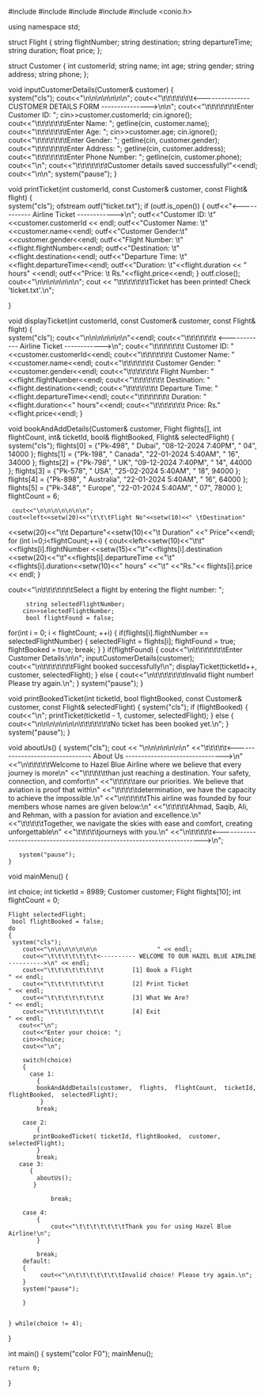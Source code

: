 #include <iostream>
#include <fstream>
#include <string>
#include <iomanip>
#include <conio.h>

using namespace std;

struct Flight
 {
    string flightNumber;
    string destination;
    string departureTime;
    string duration;
    float price;
};

struct Customer 
{
    int customerId;
    string name;
    int age;
    string gender;
    string address;
    string phone;
};

void inputCustomerDetails(Customer& customer) 
{     
    system("cls");
     cout<<"\n\n\n\n\n\n\n";
     cout<<"\t\t\t\t\t\t\t<--------------- CUSTOMER DETAILS FORM --------------->\n\n";
    cout<<"\t\t\t\t\t\t\tEnter Customer ID: ";
    cin>>customer.customerId;
    cin.ignore();
    cout<<"\t\t\t\t\t\t\tEnter Name: ";
    getline(cin, customer.name);
    cout<<"\t\t\t\t\t\t\tEnter Age: ";
    cin>>customer.age;
    cin.ignore();
    cout<<"\t\t\t\t\t\t\tEnter Gender: ";
    getline(cin, customer.gender);
    cout<<"\t\t\t\t\t\t\tEnter Address: ";
    getline(cin, customer.address);
    cout<<"\t\t\t\t\t\t\tEnter Phone Number: ";
    getline(cin, customer.phone);
    cout<<"\n";
    cout<<"\t\t\t\t\t\t\tCustomer details saved successfully!"<<endl;
    cout<<"\n\n";
    system("pause");
}

void printTicket(int customerId, const Customer& customer, const Flight& flight) 
{   
    system("cls");
    ofstream outf("ticket.txt");
    if (outf.is_open())
	 {
        outf<<"<------------ Airline Ticket ------------>\n";
        outf<<"Customer ID:    \t"<<customer.customerId << endl;
        outf<<"Customer Name:  \t"<<customer.name<<endl;
        outf<<"Customer Gender:\t"<<customer.gender<<endl;
        outf<<"Flight Number:  \t"<<flight.flightNumber<<endl;
        outf<<"Destination:    \t"<<flight.destination<<endl;
        outf<<"Departure Time: \t"<<flight.departureTime<<endl;
        outf<<"Duration:       \t"<<flight.duration << " hours" <<endl;
        outf<<"Price:          \t Rs."<<flight.price<<endl;
    }
    outf.close();
    cout<<"\n\n\n\n\n\n\n";
    cout << "\t\t\t\t\t\t\tTicket has been printed! Check 'ticket.txt'.\n";

}

void displayTicket(int customerId, const Customer& customer, const Flight& flight) 
{        
    system("cls");
	cout<<"\n\n\n\n\n\n\n"<<endl;
    cout<<"\t\t\t\t\t\t\t <------------ Airline Ticket ------------>\n";
    cout<<"\t\t\t\t\t\t\t Customer ID:        "<<customer.customerId<<endl;
    cout<<"\t\t\t\t\t\t\t Customer Name:     "<<customer.name<<endl;
    cout<<"\t\t\t\t\t\t\t Customer Gender:    "<<customer.gender<<endl;
    cout<<"\t\t\t\t\t\t\t Flight Number:      "<<flight.flightNumber<<endl;
    cout<<"\t\t\t\t\t\t\t Destination:        "<<flight.destination<<endl;
    cout<<"\t\t\t\t\t\t\t Departure Time:     "<<flight.departureTime<<endl;
    cout<<"\t\t\t\t\t\t\t Duration:           "<<flight.duration<<" hours"<<endl;
    cout<<"\t\t\t\t\t\t\t Price:             Rs."<<flight.price<<endl;
}

 void bookAndAddDetails(Customer& customer, Flight flights[], int flightCount, int& ticketId, bool& flightBooked, Flight& selectedFlight)
 {
 	    system("cls");
                  flights[0] = {"Pk-498", "  Dubai", "08-12-2024 7:40PM", " 04", 14000 }; 
                  flights[1] = {"Pk-198", "  Canada", "22-01-2024 5:40AM", " 16", 34000 };
                  flights[2] = {"Pk-798", "  UK", "09-12-2024 7:40PM", " 14", 44000 }; 
                  flights[3] = {"Pk-578", "  USA", "25-02-2024 5:40AM", " 18", 94000 }; 
                  flights[4] = {"Pk-898", "  Australia", "22-01-2024 5:40AM", " 16", 64000 }; 
                  flights[5] = {"Pk-348", "  Europe", "22-01-2024 5:40AM", " 07", 78000 }; 
                  flightCount = 6; 

     cout<<"\n\n\n\n\n\n\n";
    cout<<left<<setw(20)<<"\t\t\tFlight No"<<setw(10)<<" \tDestination"
   <<setw(20)<<"\t\t   Departure"<<setw(10)<<"\t Duration"
      <<"       Price"<<endl; 
    for (int i=0;i<flightCount;++i) 
     { 
            cout<<left<<setw(10)<<"\t\t"
			<<flights[i].flightNumber 
            <<setw(15)<<"\t"<<flights[i].destination 
			<<setw(20)<<"\t"<<flights[i].departureTime 
           <<"\t"<<flights[i].duration<<setw(10)<<" hours" 
       <<"\t"  <<"Rs."<< flights[i].price << endl;
    }

 cout<<"\n\t\t\t\t\t\t\tSelect a flight by entering the flight number: ";
 
         string selectedFlightNumber; 
        cin>>selectedFlightNumber; 
         bool flightFound = false; 
for(int i = 0; i < flightCount; ++i)
 {
      if(flights[i].flightNumber == selectedFlightNumber)
      { 
            selectedFlight = flights[i]; 
			flightFound = true; 
			flightBooked = true;
	       break; 
      }
 }
 if(flightFound) 
      {
           cout<<"\n\t\t\t\t\t\t\tEnter Customer Details:\n\n";
               inputCustomerDetails(customer); 
             cout<<"\n\t\t\t\t\t\t\tFlight booked successfully!\n";
            displayTicket(ticketId++, customer, selectedFlight);
      }
      else
        { 
                cout<<"\n\t\t\t\t\t\t\tInvalid flight number! Please try again.\n";
        }
        system("pause");
}


void printBookedTicket(int ticketId, bool flightBooked, const Customer& customer, const Flight& selectedFlight)
 { 
    system("cls");
      if (flightBooked) 
    {
       cout<<"\n"; 
       printTicket(ticketId - 1, customer, selectedFlight);
    } 
       else 
    { 
       cout<<"\n\n\n\n\n\n\n\t\t\t\t\t\t\tNo ticket has been booked yet.\n"; 
    }
    system("pause");
 }

void aboutUs()
 {
    system("cls");
    cout << "\n\n\n\n\n\n\n"
     <<"\t\t\t\t\t<-------------------------------- About Us ------------------------------->\n"
     <<"\n\t\t\t\t\tWelcome to Hazel Blue Airline where we believe that every journey is more\n"
     <<"\t\t\t\t\tthan just reaching a destination. Your safety, connection, and comfort\n"
     <<"\t\t\t\t\tare our priorities. We believe that aviation is proof that with\n"
     <<"\t\t\t\t\tdetermination, we have the capacity to achieve the impossible.\n"
     <<"\n\t\t\t\t\tThis airline was founded by four members whose names are given below:\n"
     <<"\t\t\t\t\tAhmad, Saqib, Ali, and Rehman, with a passion for aviation and excellence.\n"
     <<"\t\t\t\t\tTogether, we navigate the skies with ease and comfort, creating unforgettable\n"
     <<"\t\t\t\t\tjourneys with you.\n"
     <<"\n\t\t\t\t\t<------------------------------------------------------------------------>\n";
     
       system("pause");
    }
        
        
void mainMenu()
 {

   int choice;
   int ticketId = 8989; 
   Customer customer; 
   Flight flights[10];
    int flightCount = 0; 

	Flight selectedFlight;
	 bool flightBooked = false;
    do 
	{
     system("cls");
        cout<<"\n\n\n\n\n\n\n                 " << endl;
        cout<<"\t\t\t\t\t\t\t<---------- WELCOME TO OUR HAZEL BLUE AIRLINE ---------->\n" << endl;
        cout<<"\t\t\t\t\t\t\t\t        [1] Book a Flight                      " << endl;
        cout<<"\t\t\t\t\t\t\t\t        [2] Print Ticket                       " << endl;
        cout<<"\t\t\t\t\t\t\t\t        [3] What We Are?                       " << endl;
        cout<<"\t\t\t\t\t\t\t\t        [4] Exit                               " << endl;
       cout<<"\n";
        cout<<"Enter your choice: ";
        cin>>choice;
        cout<<"\n";

        switch(choice) 
		{
          case 1:
		    {    
		    bookAndAddDetails(customer,  flights,  flightCount,  ticketId, flightBooked,  selectedFlight);
		     }
            break;
       
        case 2:
        	{
           printBookedTicket( ticketId, flightBooked,  customer,  selectedFlight);
           	}
            break;
       case 3:
       	  {
       		aboutUs();
		   }
            	
            	break;
            	
        case 4:
        	{
        		cout<<"\t\t\t\t\t\t\tThank you for using Hazel Blue Airline!\n";
			}
            
            break;
        default:
        {
        	 cout<<"\n\t\t\t\t\t\t\tInvalid choice! Please try again.\n";
		}
		system("pause");
           
        }
        
        
    } while(choice != 4);
}


int main()
 {
    system("color F0"); 
    mainMenu();

    return 0;
}
